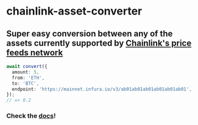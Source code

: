 # chainlink-asset-converter

## Super easy conversion between any of the assets currently supported by [Chainlink's price feeds network](https://data.chain.link/)

```typescript
await convert({
  amount: 5,
  from: 'ETH',
  to: 'BTC',
  endpoint: 'https://mainnet.infura.io/v3/ab01ab01ab01ab01ab01ab01',
});
// => 0.2
```

### Check the [docs](https://pickleyd.github.io/chainlink-asset-converter/)!
